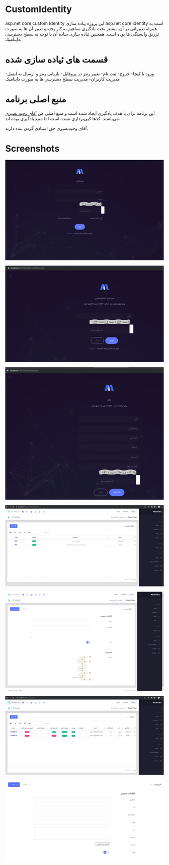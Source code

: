 # CustomIdentity
asp.net core custom Identity
این پروژه پیاده سازی asp.net core identity است به همراه تغییراتی در آن.
بیشتر بحث یادگیری مفاهیم به کار رفته و تغییر آن ها به صورت تزریق وابستگی ها بوده است.
همچنین ئیاده سازی ساده آن با توجه به سطح دسترسی داینامیک.

# قسمت های ئیاده سازی شده
 ورود با کپچا- خروج- ثبت نام- تغییر رمز در پروفایل- بازیابی رمز و ارسال به ایمیل- مدیریت کاربران- مدیریت سطح دسترسی ‌ها به صورت داینامیک

 # منبع اصلی برنامه
 این برنامه برای با هدف یادگیری ایجاد شده است و منبع اصلی من [آقای وحید نصیری ](https://github.com/VahidN/DNTIdentity) می‌باشند. کدها کپی‌برداری نشده است اما منبع یادگیری بوده اند.

آقای وحیدنصیری حق استادی گردن بنده دارند.

# Screenshots
![CorMon](https://github.com/EbrahimHamzeh/CustomIdentity/blob/master/Screenshot/login.JPG)

![CorMon](https://github.com/EbrahimHamzeh/CustomIdentity/blob/master/Screenshot/forgotPassword.JPG)

![CorMon](https://github.com/EbrahimHamzeh/CustomIdentity/blob/master/Screenshot/Registration.JPG)

![CorMon](https://github.com/EbrahimHamzeh/CustomIdentity/blob/master/Screenshot/dynamicRole.JPG)

![CorMon](https://github.com/EbrahimHamzeh/CustomIdentity/blob/master/Screenshot/addDynamicRole.png)

![CorMon](https://github.com/EbrahimHamzeh/CustomIdentity/blob/master/Screenshot/users.JPG)

![CorMon](https://github.com/EbrahimHamzeh/CustomIdentity/blob/master/Screenshot/UserNew.JPG)
